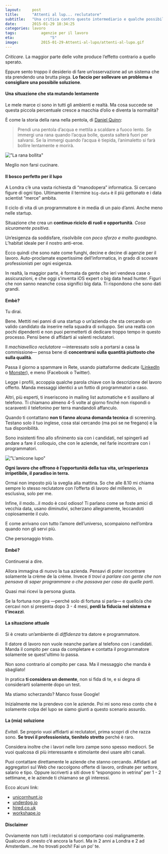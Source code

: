 ```yaml
---
layout:     post
title:      "Attenti al lup... reclutatore"
subtitle:   "Una critica contro questo intermediario e qualche possibile soluzione."
date:       2015-01-29 18:34:25
categories: lavoro
tags: 			agenzie per il lavoro
eta: 				"5"
image: 			2015-01-29-Attenti-al-lupo/attenti-al-lupo.gif
---
```


_Criticare_. La maggior parte delle volte produce l’effetto contrario a quello sperato. 

Eppure sento troppo il desiderio di fare un’osservazione ad un sistema che sta prendendo una brutta piega. __Lo faccio per sollevare un problema e consigliare una possibile soluzione__.

#### Una situazione che sta mutando lentamente
Le mele marce ci sono in tutti gli ambienti e realtà. Ma cosa succede se questa piccola percentuale cresce a macchia d’olio e diventa la normalità?

È come la storia della rana nella pentola, di [Daniel Quinn](http://it.wikipedia.org/wiki/Daniel_Quinn):

> Prendi una pentola d’acqua e mettila a scaldare a fuoco lento.
> Se immergi una rana quando l’acqua bolle, questa salterà fuori per salvarsi. Se la immergi quando l’acqua è tiepida, l’animaletto si farà bollire lentamente e morirà.

!["La rana bollita"](https://dl.dropboxusercontent.com/u/1089758/Blog/GIFs/rana.gif)

Meglio non farsi cucinare.

#### Il bosco perfetto per il lupo
A Londra c’è una vasta richiesta di “manodopera” informatica. Si cercano figure di ogni tipo. Ultimamente il termine `big-data` è il piú gettonato e i data scientist “merce” ambita.

Il ciclo di vita di un programmatore è in media di un paio d’anni. Anche meno nelle startup.

Situazione che crea un __continuo riciclo di ruoli e opportunità__. _Cosa sicuramente positiva_.

Un’esigenza da soddisfare, risolvibile con _poco sforzo e molto guadagno_. L’habitat ideale per il nostro anti-eroe.

Ecco quindi che sono nate come funghi, decine e decine di agenzie per il lavoro. Auto-proclamate espertissime dell’informatica, in grado di scovare professionisti per ogni esigenza.

In realtà, la maggior parte, è formata da gente che ieri vendeva case o assicurazioni, e che oggi s’inventa iOS expert o big data head hunter.
Figuri che non sanno neanche cosa significi big data. Ti rispondono che sono dati grandi.

#### Embè?
Tu dirai. 

Bene. Mettiti nei panni di una startup o un’azienda che sta cercando un valido 
candidato da inserire nella squadra di sviluppo.
Sei una realtà con pochi dipendenti e non puoi permetterti di dedicare troppo tempo in questo processo. Pensi bene di affidarti ai valenti reclutatori.

Il _machiavellico reclutatore_ &mdash;interessato solo a portarsi a casa la commissione&mdash; pensa bene di __concentrarsi sulla quantità piuttosto che sulla qualità__. 

Passa il giorno a spammare in Rete, usando piattaforme dedicate ([LinkedIn](https://www.linkedin.com/) o [Monster](http://www.monster.com/)), e meno (Facebook o Twitter).

Legge i profili, accoppia qualche parola chiave con la descrizione del lavoro offerto. Manda messaggi identici a un fottio di programmatori a caso.

Altri, più esperti, ti inseriscono in mailing list automatiche e ti assillano al telefono. Ti chiamano almeno 4-5 volte al giorno finché non rispondi o scaraventi il telefonino per terra mandandoli affanculo. 

Quando ti contattano __non ti fanno alcuna domanda tecnica__ di screening. Testano solo il tuo inglese, cosa stai cercando (ma poi se ne fregano) e la tua disponibilità.

Sono insistenti fino allo sfinimento sia con i candidati, nel spingerli ad andare a fare il colloquio, che con le aziende, nel farle incontrare con i programmatori.

!["L'amicone lupo"](https://dl.dropboxusercontent.com/u/1089758/Blog/GIFs/lupo.gif)

**Ogni lavoro che offrono è l’opportunità della tua vita, un’esperienza irripetibile, il paradiso in terra.**

Ormai non imposto più la sveglia alla mattina. So che alle 8.10 mi chiama sempre lo stesso reclutatore con l’offerta di lavoro del millennio, in esclusiva, solo per me.

Infine, il modo...il modo è così odioso! Ti parlano come se foste amici di vecchia data, usano diminutivi, scherzano allegramente, leccandoti copiosamente il culo.

E come arrivano con tutto l’amore dell’universo, scompaiono nell’ombra quando non gli servi più.

Che personaggio tristo.

#### Embé?
Continuerai a dire.

Allora immagina di nuovo la tua azienda. Pensavi di poter incontrare solamente la crème de la crème. Invece _ti trovi a parlare con gente che non pensava di saper programmare o che passava per caso da quelle parti_.

Quasi mai ricevi la persona giusta.

Se la fortuna non gira &mdash;perché solo di fortuna si parla&mdash; e quello/a che cercavi non si presenta dopo 3 - 4 mesi, __perdi la fiducia nel sistema e t’incazzi__. 

#### La situazione attuale 
Si è creato un’ambiente di _diffidenza_ tra datore e programmatore. 

Il datore di lavoro non vuole neanche parlare al telefono con i candidati. Manda il compito per casa da completare e contatta il programmatore solamente se quest'ultimo lo passa.

Non sono contrario al compito per casa. Ma il messaggio che manda è sbagliato!

In pratica __ti considera un demente__, non si fida di te, e si degna di considerarti solamente dopo un test.

Ma stiamo scherzando? Manco fosse Google!

Inizialmente me la prendevo con le aziende. Poi mi sono reso conto che è solamente colpa del lupo se siamo giunti a questo scenario assurdo.

#### La (mia) soluzione
_Evitali_. Se proprio vuoi affidarti ai reclutatori, prima scopri di che razza sono. __Se trovi il professionista, tienitelo stretto__ perché è raro.

Considera inoltre che i lavori nelle loro zampe sono spesso mediocri. Se vuoi qualcosa di più interessante e stimolante devi usare altri canali.

Puoi contattare direttamente le aziende che stanno cercando. 
Affidarti ad aggregatori sul Web che raccolgono offerte di lavoro, ordinate per settore, salario e tipo. 
Oppure iscriverti a siti dove ti “espongono in vetrina” per 1 - 2 settimane, e le aziende ti chiamano se gli interessi.

Ecco alcuni link:

- [unicornhunt.io](https://unicornhunt.io)
- [underdog.io](https://www.underdog.io/)
- [hired.co.uk](https://hired.co.uk)
- [workshape.io](https://www.workshape.io)


#### Disclaimer
Ovviamente non tutti i reclutatori si comportano così malignamente.
Qualcuno di onesto c’é ancora la fuori. Ma in 2 anni a Londra e 2 ad Amsterdam…ne ho trovati pochi! Fai un po’ te.

